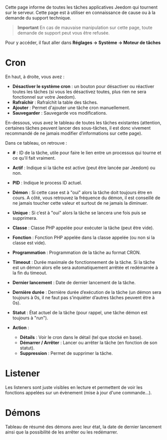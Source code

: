 Cette page informe de toutes les tâches applicatives Jeedom qui tournent sur le serveur.
Cette page est à utiliser en connaissance de cause ou à la demande du support technique.

> **Important**
> En cas de mauvaise manipulation sur cette page, toute demande de support peut vous être refusée.

Pour y accéder, il faut aller dans **Réglages → Système → Moteur de tâches**


# Cron

En haut, à droite, vous avez :

- **Désactiver le système cron** : un bouton pour désactiver ou réactiver toutes les tâches (si vous les désactivez toutes, plus rien ne sera fonctionnel sur votre Jeedom).
- **Rafraîchir** : Rafraîchit la table des tâches.
- **Ajouter** : Permet d'ajouter une tâche cron manuellement.
- **Sauvegarder** : Sauvegarde vos modifications.

En-dessous, vous avez le tableau de toutes les tâches existantes (attention, certaines tâches peuvent lancer des sous-tâches, il est donc vivement recommandé de ne jamais modifier d’informations sur cette page).

Dans ce tableau, on retrouve :

- **\#** : ID de la tâche, utile pour faire le lien entre un processus qui tourne et ce qu’il fait vraiment.
- **Actif** : Indique si la tâche est active (peut être lancée par Jeedom) ou non.
- **PID** : Indique le process ID actuel.
- **Démon** : Si cette case est à "oui" alors la tâche doit toujours être en cours. A côté, vous retrouvez la fréquence du démon, il est conseillé de ne jamais toucher cette valeur et surtout de ne jamais la diminuer.
- **Unique** : Si c’est à "oui" alors la tâche se lancera une fois puis se supprimera.
- **Classe** : Classe PHP appelée pour exécuter la tâche (peut être vide).
- **Fonction** : Fonction PHP appelée dans la classe appelée (ou non si la classe est vide).
- **Programmation** : Programmation de la tâche au format CRON.
- **Timeout** : Durée maximale de fonctionnement de la tâche. Si la tâche est un démon alors elle sera automatiquement arrêtée et redémarrée à la fin du timeout.
- **Dernier lancement** : Date de dernier lancement de la tâche.
- **Dernière durée** : Dernière durée d’exécution de la tâche (un démon sera toujours à 0s, il ne faut pas s’inquiéter d’autres tâches peuvent être à 0s).
- **Statut** : État actuel de la tâche (pour rappel, une tâche démon est toujours à "run").

- **Action** :
    - **Détails** : Voir le cron dans le détail (tel que stocké en base).
    - **Démarrer / Arrêter** : Lancer ou arrêter la tâche (en fonction de son statut).
    - **Suppression** : Permet de supprimer la tâche.


# Listener

Les listeners sont juste visibles en lecture et permettent de voir les fonctions appelées sur un évènement (mise à jour d'une commande...).

# Démons

Tableau de résumé des démons avec leur état, la date de dernier lancement ainsi que la possibilité de les arrêter ou les redémarrer.
